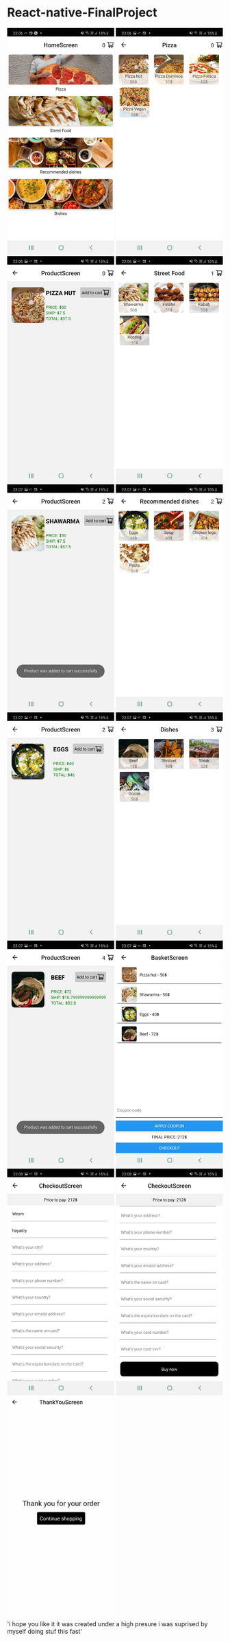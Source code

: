 # React-native-FinalProject

<img src="Screenshots/1.png" data-canonical-src="Screenshots/1.png" width="250" />
<img src="Screenshots/2.png" data-canonical-src="Screenshots/2.png" width="250" />
<img src="Screenshots/3.png" data-canonical-src="Screenshots/3.png" width="250" />
<img src="Screenshots/4.png" data-canonical-src="Screenshots/4.png" width="250" />
<img src="Screenshots/5.png" data-canonical-src="Screenshots/5.png" width="250" />
<img src="Screenshots/6.png" data-canonical-src="Screenshots/6.png" width="250" />
<img src="Screenshots/7.png" data-canonical-src="./Screenshots/7.png" width="250" />
<img src="Screenshots/8.png" data-canonical-src="./Screenshots/8.png" width="250" />
<img src="Screenshots/9.png" data-canonical-src="./Screenshots/9.png" width="250" />
<img src="Screenshots/10.png" data-canonical-src="./Screenshots/10.png" width="250" />
<img src="Screenshots/11.png" data-canonical-src="./Screenshots/11.png" width="250" />
<img src="Screenshots/12.png" data-canonical-src="./Screenshots/12.png" width="250" />
<img src="Screenshots/13.png" data-canonical-src="./Screenshots/13.png" width="250" />

'i hope you like it it was created under a high presure i was suprised by myself doing stuf this fast'
